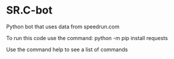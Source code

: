 # SR.C-bot
Python bot that uses data from speedrun.com

To run this code use the command:
python -m pip install requests

Use the command help to see a list of commands
